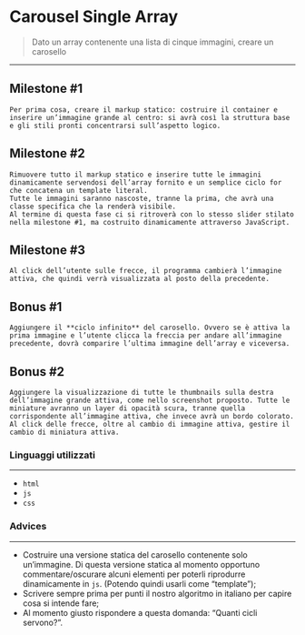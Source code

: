 Carousel Single Array
===
>Dato un array contenente una lista di cinque immagini, creare un carosello
---
## Milestone #1
```
Per prima cosa, creare il markup statico: costruire il container e inserire un’immagine grande al centro: si avrà così la struttura base e gli stili pronti concentrarsi sull’aspetto logico.
```

## Milestone #2
```
Rimuovere tutto il markup statico e inserire tutte le immagini dinamicamente servendosi dell’array fornito e un semplice ciclo for che concatena un template literal.
Tutte le immagini saranno nascoste, tranne la prima, che avrà una classe specifica che la renderà visibile.
Al termine di questa fase ci si ritroverà con lo stesso slider stilato nella milestone #1, ma costruito dinamicamente attraverso JavaScript.
```

## Milestone #3
```
Al click dell’utente sulle frecce, il programma cambierà l’immagine attiva, che quindi verrà visualizzata al posto della precedente.
```

## Bonus #1
```
Aggiungere il **ciclo infinito** del carosello. Ovvero se è attiva la prima immagine e l’utente clicca la freccia per andare all’immagine precedente, dovrà comparire l’ultima immagine dell’array e viceversa.
```
## Bonus #2
```
Aggiungere la visualizzazione di tutte le thumbnails sulla destra dell’immagine grande attiva, come nello screenshot proposto. Tutte le miniature avranno un layer di opacità scura, tranne quella corrispondente all’immagine attiva, che invece avrà un bordo colorato.
Al click delle frecce, oltre al cambio di immagine attiva, gestire il cambio di miniatura attiva.
```

### Linguaggi utilizzati
---
- `html`
- `js`
- `css`


### Advices
---
- Costruire una versione statica del carosello contenente solo un’immagine. Di questa versione statica al momento opportuno commentare/oscurare alcuni elementi per poterli riprodurre dinamicamente in `js`. (Potendo quindi usarli come “template”);
- Scrivere sempre prima per punti il nostro algoritmo in italiano per capire cosa si intende fare;
- Al momento giusto rispondere a questa domanda: “Quanti cicli servono?”.


<!-- ## Dataset Preparation
| Dataset | Download |
| ---     | ---   |
| dataset-A | [download]() |
| dataset-B | [download]() |
| dataset-C | [download]() |

## Use
- for train
  ```
  python train.py
  ```
- for test
  ```
  python test.py
  ```
## Pretrained model
| Model | Download |
| ---     | ---   |
| Model-1 | [download]() |
| Model-2 | [download]() |
| Model-3 | [download]() |


## Directory Hierarchy
```
|—— assets
|    |—— css
|    |—— img
|        |—— 01.webp
|        |—— 02.webp
|        |—— 03.webp
|        |—— 04.webp
|        |—— 05.webp
|    |—— js
```
## Code Details
### Tested Platform
- software
  ```
  OS: Debian unstable (May 2021), Ubuntu LTS
  Python: 3.8.5 (anaconda)
  PyTorch: 1.7.1, 1.8.1
  ```
- hardware
  ```
  CPU: Intel Xeon 6226R
  GPU: Nvidia RTX3090 (24GB)
  ```
### Hyper parameters
```
```
## References
- [paper-1]()
- [paper-2]()
- [code-1](https://github.com)
- [code-2](https://github.com)
  
## License

## Citing
If you use xxx,please use the following BibTeX entry.
```
``` -->
